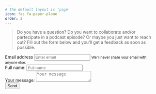 ```yaml
---
# the default layout is 'page'
icon: fas fa-paper-plane
order: 2
---
```


> Do you have a question? Do you want to collaborate and/or partecipate in a podcast episode? Or maybe you just want to reach out? Fill out the form below and you'll get a feedback as soon as possible. 



<form action="https://formspree.io/f/mdoqppwl"
  method="POST">
  <div class="form-group">
    <label for="exampleInputEmail1">Email address</label>
    <input type="email" name="email" class="form-control" id="exampleInputEmail1" aria-describedby="emailHelp" placeholder="Enter email">
    <small id="emailHelp" class="form-text text-muted">We'll never share your email with anyone else.</small>
  </div>
  <div class="form-group mt-2">
    <label for="exampleInputFullName">Full name:</label>
    <input type="text" name="full-name" class="form-control" id="exampleInputFullName" placeholder="Full name">
  </div>
   <div class="form-group mt-2">
    <label for="exampleInputMessage">Your message:</label>
    <textarea name="message"  class="form-control" id="exampleInputMessage" placeholder="Your message"></textarea>
  </div>
  <button type="submit" class="btn btn-success mt-2">Send</button>
</form>